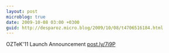 ```yaml
---
layout: post
microblog: true
date: 2009-10-08 03:00 +0300
guid: http://desparoz.micro.blog/2009/10/08/t4706516184.html
---
```

OZTeK'11 Launch Announcement [post.ly/7i9P](http://post.ly/7i9P)
